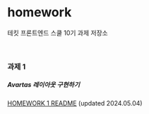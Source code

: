 # homework
테킷 프론트엔드 스쿨 10기 과제 저장소

&nbsp;  
### 과제 1
##### Avartas 레이아웃 구현하기
[HOMEWORK 1 README](avatars/avatars.md "HOMEWORK 1 README.md") (updated 2024.05.04)